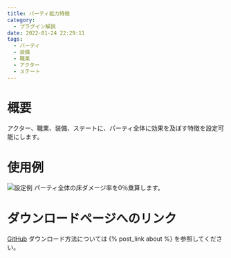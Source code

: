 ```yaml
---
title: パーティ能力特徴
category:
  - プラグイン解説
date: 2022-01-24 22:29:11
tags:
  - パーティ
  - 装備
  - 職業
  - アクター
  - ステート
---
```


# 概要

アクター、職業、装備、ステートに、パーティ全体に効果を及ぼす特徴を設定可能にします。

# 使用例

![設定例](party-ability-trait-extension.png "設定例")
パーティ全体の床ダメージ率を0％乗算します。

# ダウンロードページへのリンク

[GitHub](https://github.com/elleonard/DarkPlasma-MZ-Plugins/blob/release/DarkPlasma_PartyAbilityTraitExtension.js)
ダウンロード方法については {% post_link about %} を参照してください。
